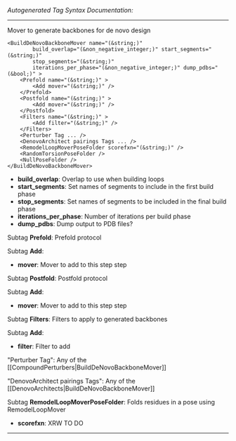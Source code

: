 _Autogenerated Tag Syntax Documentation:_

---
Mover to generate backbones for de novo design

```
<BuildDeNovoBackboneMover name="(&string;)"
        build_overlap="(&non_negative_integer;)" start_segments="(&string;)"
        stop_segments="(&string;)"
        iterations_per_phase="(&non_negative_integer;)" dump_pdbs="(&bool;)" >
    <Prefold name="(&string;)" >
        <Add mover="(&string;)" />
    </Prefold>
    <Postfold name="(&string;)" >
        <Add mover="(&string;)" />
    </Postfold>
    <Filters name="(&string;)" >
        <Add filter="(&string;)" />
    </Filters>
    <Perturber Tag ... />
    <DenovoArchitect pairings Tags ... />
    <RemodelLoopMoverPoseFolder scorefxn="(&string;)" />
    <RandomTorsionPoseFolder />
    <NullPoseFolder />
</BuildDeNovoBackboneMover>
```

-   **build_overlap**: Overlap to use when building loops
-   **start_segments**: Set names of segments to include in the first build phase
-   **stop_segments**: Set names of segments to be included in the final build phase
-   **iterations_per_phase**: Number of iterations per build phase
-   **dump_pdbs**: Dump output to PDB files?


Subtag **Prefold**:   Prefold protocol



Subtag **Add**:   

-   **mover**: Mover to add to this step step

Subtag **Postfold**:   Postfold protocol



Subtag **Add**:   

-   **mover**: Mover to add to this step step

Subtag **Filters**:   Filters to apply to generated backbones



Subtag **Add**:   

-   **filter**: Filter to add

"Perturber Tag": Any of the [[CompoundPerturbers|BuildDeNovoBackboneMover]]

"DenovoArchitect pairings Tags": Any of the [[DenovoArchitects|BuildDeNovoBackboneMover]]

Subtag **RemodelLoopMoverPoseFolder**:   Folds residues in a pose using RemodelLoopMover

-   **scorefxn**: XRW TO DO

---
